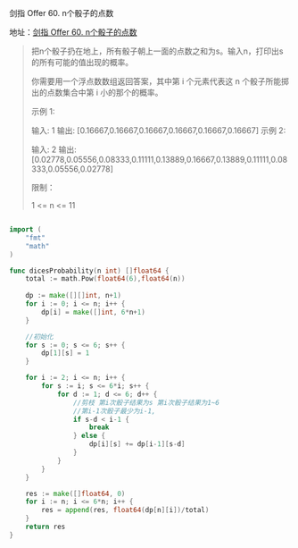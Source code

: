 剑指 Offer 60. n个骰子的点数

地址：[剑指 Offer 60. n个骰子的点数](https://leetcode-cn.com/problems/nge-tou-zi-de-dian-shu-lcof/)

> 把n个骰子扔在地上，所有骰子朝上一面的点数之和为s。输入n，打印出s的所有可能的值出现的概率。
>
>  
>
> 你需要用一个浮点数数组返回答案，其中第 i 个元素代表这 n 个骰子所能掷出的点数集合中第 i 小的那个的概率。
>
>  
>
> 示例 1:
>
> 输入: 1
> 输出: [0.16667,0.16667,0.16667,0.16667,0.16667,0.16667]
> 示例 2:
>
> 输入: 2
> 输出: [0.02778,0.05556,0.08333,0.11111,0.13889,0.16667,0.13889,0.11111,0.08333,0.05556,0.02778]
>
>
> 限制：
>
> 1 <= n <= 11

``` 

```

```go
import (
    "fmt"
    "math"
)

func dicesProbability(n int) []float64 {
    total := math.Pow(float64(6),float64(n))
    
    dp := make([][]int, n+1)
    for i := 0; i <= n; i++ {
        dp[i] = make([]int, 6*n+1)
    }

    //初始化
    for s := 0; s <= 6; s++ {
        dp[1][s] = 1
    }

    for i := 2; i <= n; i++ {
        for s := i; s <= 6*i; s++ {
            for d := 1; d <= 6; d++ {
                //剪枝 第i次骰子结果为s 第i次骰子结果为1~6
                //第i-1次骰子最少为i-1, 
                if s-d < i-1 {
                    break
                } else {
                    dp[i][s] += dp[i-1][s-d]
                }
            }
        }
    }

    res := make([]float64, 0)
    for i := n; i <= 6*n; i++ {
        res = append(res, float64(dp[n][i])/total)
    }
    return res
}
```

